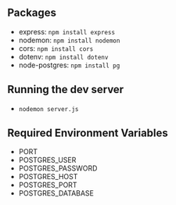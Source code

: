 ## Packages
- express: ```npm install express```
- nodemon: ```npm install nodemon```
- cors: ```npm install cors```
- dotenv: ```npm install dotenv```
- node-postgres: ```npm install pg```

## Running the dev server
- ```nodemon server.js```

## Required Environment Variables
- PORT 
- POSTGRES_USER
- POSTGRES_PASSWORD
- POSTGRES_HOST
- POSTGRES_PORT
- POSTGRES_DATABASE